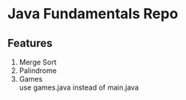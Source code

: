 # Java Fundamentals Repo

## Features
1. Merge Sort
2. Palindrome
3. Games  
    use games.java instead of main.java
